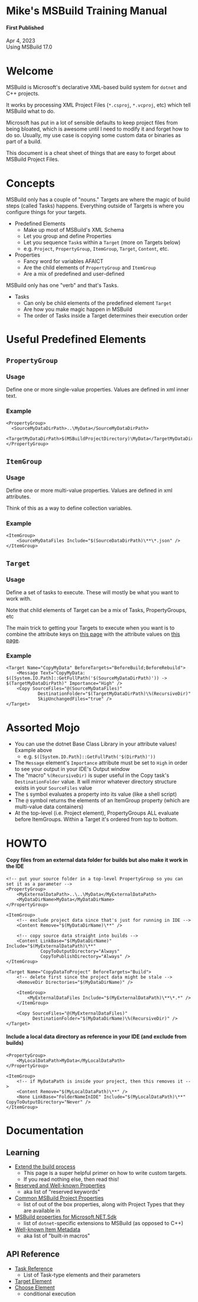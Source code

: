 # Mike's MSBuild Training Manual

#### First Published
Apr 4, 2023\
Using MSBuild 17.0

# Welcome

MSBuild is Microsoft's declarative XML-based build system for `dotnet` and C++ projects.

It works by processing XML Project Files (`*.csproj`, `*.vcproj`, etc) which tell MSBuild what to do.

Microsoft has put in a lot of sensible defaults to keep project files from being bloated, which is awesome until I need to modify it and forget how to do so. Usually, my use case is copying some custom data or binaries as part of a build.

This document is a cheat sheet of things that are easy to forget about MSBuild Project Files.

# Concepts

MSBuild only has a couple of "nouns." Targets are where the magic of build steps (called Tasks) happens. Everything outside of Targets is where you configure things for your targets.

* Predefined Elements
  * Make up most of MSBuild's XML Schema
  * Let you group and define Properties
  * Let you sequence `Task`s within a `Target` (more on Targets below)
  * e.g. `Project`, `PropertyGroup`, `ItemGroup`, `Target`, `Content`, etc.
* Properties
  * Fancy word for variables AFAICT
  * Are the child elements of `PropertyGroup` and `ItemGroup`
  * Are a mix of predefined and user-defined

MSBuild only has one "verb" and that's Tasks.

* Tasks
  * Can only be child elements of the predefined element `Target`
  * Are how you make magic happen in MSBuild
  * The order of Tasks inside a Target determines their execution order
  
# Useful Predefined Elements

## `PropertyGroup`

### Usage

Define one or more single-value properties. Values are defined in xml inner text.

### Example

```
<PropertyGroup>
  <SourceMyDataDirPath>..\MyData</SourceMyDataDirPath>
  <TargetMyDataDirPath>$(MSBuildProjectDirectory)\MyData</TargetMyDataDirPath>
</PropertyGroup>
```

## `ItemGroup`

### Usage

Define one or more multi-value properties. Values are defined in xml attributes.

Think of this as a way to define collection variables.

### Example

```
<ItemGroup>
    <SourceMyDataFiles Include="$(SourceDataDirPath)\**\*.json" />
</ItemGroup>
```

## `Target`

### Usage

Define a set of tasks to execute. These will mostly be what you want to work with.

Note that child elements of Target can be a mix of Tasks, PropertyGroups, etc

The main trick to getting your Targets to execute when you want is to combine the attribute keys on [this page](https://learn.microsoft.com/en-us/visualstudio/msbuild/target-build-order) with the attribute values on [this page](https://learn.microsoft.com/en-us/visualstudio/msbuild/how-to-extend-the-visual-studio-build-process).

### Example

```
<Target Name="CopyMyData" BeforeTargets="BeforeBuild;BeforeRebuild">
    <Message Text="CopyMyData: $([System.IO.Path]::GetFullPath('$(SourceMyDataDirPath)')) -> $(TargetMyDataDirPath)" Importance="High" />
    <Copy SourceFiles="@(SourceMyDataFiles)"
            DestinationFolder="$(TargetMyDataDirPath)\%(RecursiveDir)"
            SkipUnchangedFiles="true" />
</Target>
```

# Assorted Mojo

* You can use the dotnet Base Class Library in your attribute values! Example above
  * e.g. `$([System.IO.Path]::GetFullPath('$(DirPath)'))`
* The `Message` element's `Importance` attribute must be set to `High` in order to see your output in your IDE's Output window
* The "macro" `%(RecursiveDir)` is super useful in the Copy task's `DestinationFolder` value. It will mirror whatever directory structure exists in your `SourceFiles` value
* The `$` symbol evaluates a property into its value (like a shell script)
* The `@` symbol returns the elements of an ItemGroup property (which are multi-value data containers)
* At the top-level (i.e. Project element), PropertyGroups ALL evaluate before ItemGroups. Within a Target it's ordered from top to bottom.

# HOWTO

#### Copy files from an external data folder for builds but also make it work in the IDE
```
<!-- put your source folder in a top-level PropertyGroup so you can set it as a parameter -->
<PropertyGroup>
    <MyExternalDataPath>..\..\MyData</MyExternalDataPath>
    <MyDataDirName>MyData</MyDataDirName>
</PropertyGroup>

<ItemGroup>
    <!-- exclude project data since that's just for running in IDE -->
    <Content Remove="$(MyDataDirName)\**" />

    <!-- copy source data straight into builds -->
    <Content LinkBase="$(MyDataDirName)" Include="$(MyExternalDataPath)\**"
             CopyToOutputDirectory="Always"
             CopyToPublishDirectory="Always" />
</ItemGroup>

<Target Name="CopyDataToProject" BeforeTargets="Build">
    <!-- delete first since the project data might be stale -->
    <RemoveDir Directories="$(MyDataDirName)" />

    <ItemGroup>
        <MyExternalDataFiles Include="$(MyExternalDataPath)\**\*.*" />
    </ItemGroup>

    <Copy SourceFiles="@(MyExternalDataFiles)"
          DestinationFolder="$(MyDataDirName)\%(RecursiveDir)" />
</Target>
```

#### Include a local data directory as reference in your IDE (and exclude from builds)
```
<PropertyGroup>
    <MyLocalDataPath>MyData</MyLocalDataPath>
</PropertyGroup>

<ItemGroup>
    <!-- if MyDataPath is inside your project, then this removes it -->
    <Content Remove="$(MyLocalDataPath)\**" />
    <None LinkBase="FolderNameInIDE" Include="$(MyLocalDataPath)\**" CopyToOutputDirectory="Never" />
</ItemGroup>
```

# Documentation

## Learning

* [Extend the build process](https://learn.microsoft.com/en-us/visualstudio/msbuild/how-to-extend-the-visual-studio-build-process)
  * This page is a super helpful primer on how to write custom targets.
  * If you read nothing else, then read this!
* [Reserved and Well-known Properties](https://learn.microsoft.com/en-us/visualstudio/msbuild/msbuild-reserved-and-well-known-properties)
  * aka list of "reserved keywords"
* [Common MSBuild Project Properties](https://learn.microsoft.com/en-us/visualstudio/msbuild/common-msbuild-project-properties)
  * list of out of the box properties, along with Project Types that they are available in
* [MSBuild properties for Microsoft.NET.Sdk](https://learn.microsoft.com/en-us/dotnet/core/project-sdk/msbuild-props)
  * list of `dotnet`-specific extensions to MSBuild (as opposed to C++)
* [Well-known Item Metadata](https://learn.microsoft.com/en-us/visualstudio/msbuild/msbuild-well-known-item-metadata)
  * aka list of "built-in macros"

## API Reference

* [Task Reference](https://learn.microsoft.com/en-us/visualstudio/msbuild/msbuild-task-reference)
  * List of Task-type elements and their parameters
* [Target Element](https://learn.microsoft.com/en-us/visualstudio/msbuild/target-element-msbuild)
* [Choose Element](https://learn.microsoft.com/en-us/visualstudio/msbuild/choose-element-msbuild)
  * conditional execution

